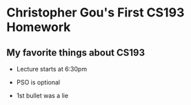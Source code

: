 # Christopher Gou's First CS193 Homework

## My favorite things about CS193
- Lecture starts at 6:30pm
+ PSO is optional
* 1st bullet was a lie
